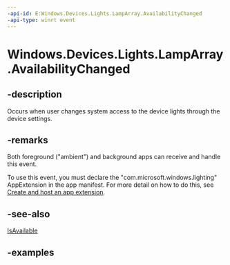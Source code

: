 ```yaml
---
-api-id: E:Windows.Devices.Lights.LampArray.AvailabilityChanged
-api-type: winrt event
---
```


# Windows.Devices.Lights.LampArray.AvailabilityChanged

<!--
public event Windows.Foundation.TypedEventHandler<Windows.Devices.Lights.LampArray,object> AvailabilityChanged;
-->

## -description

Occurs when user changes system access to the device lights through the device settings.

## -remarks

Both foreground ("ambient") and background apps can receive and handle this event.

To use this event, you must declare the "com.microsoft.windows.lighting" AppExtension in the app manifest. For more detail on how to do this, see [Create and host an app extension](/windows/uwp/launch-resume/how-to-create-an-extension).

## -see-also

[IsAvailable](lamparray_isavailable.md)

## -examples
